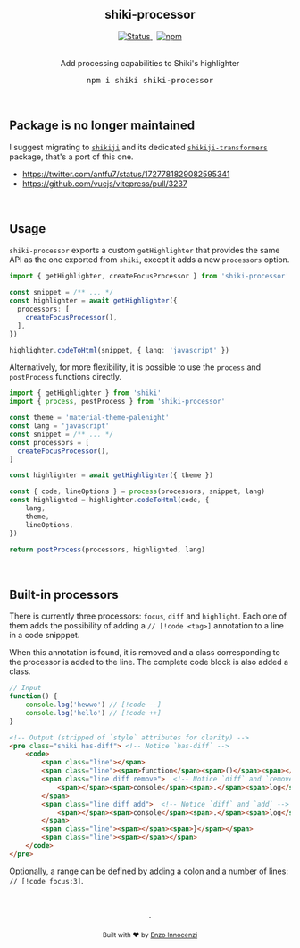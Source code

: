 <h2 align="center">shiki-processor</h2>

<p align="center">
  <a href="https://github.com/innocenzi/shiki-processor/actions?query=workflow%3Aci">
    <img alt="Status" src="https://github.com/innocenzi/shiki-processor/actions/workflows/ci.yml/badge.svg">
  </a>
  <span>&nbsp;</span>
  <a href="https://www.npmjs.com/package/shiki-processor">
    <img alt="npm" src="https://img.shields.io/npm/v/shiki-processor">
  </a>
  <br />
  <br />
  <p align="center">
    Add processing capabilities to Shiki's highlighter
  </p>
  <pre><div align="center">npm i shiki shiki-processor</div></pre>
</p>

&nbsp;

## Package is no longer maintained

I suggest migrating to [`shikiji`](https://github.com/antfu/shikiji) and its dedicated [`shikiji-transformers`](https://github.com/antfu/shikiji/tree/main/packages/shikiji-transformers) package, that's a port of this one.
- https://twitter.com/antfu7/status/1727781829082595341
- https://github.com/vuejs/vitepress/pull/3237


&nbsp;

## Usage

`shiki-processor` exports a custom `getHighlighter` that provides the same API as the one exported from `shiki`, except it adds a new `processors` option.

```ts
import { getHighlighter, createFocusProcessor } from 'shiki-processor'

const snippet = /** ... */
const highlighter = await getHighlighter({
  processors: [
    createFocusProcessor(),
  ],
})

highlighter.codeToHtml(snippet, { lang: 'javascript' })
```

Alternatively, for more flexibility, it is possible to use the `process` and `postProcess` functions directly.

```ts
import { getHighlighter } from 'shiki'
import { process, postProcess } from 'shiki-processor'

const theme = 'material-theme-palenight'
const lang = 'javascript'
const snippet = /** ... */
const processors = [
  createFocusProcessor(),
]

const highlighter = await getHighlighter({ theme })

const { code, lineOptions } = process(processors, snippet, lang)
const highlighted = highlighter.codeToHtml(code, {
	lang,
	theme,
	lineOptions,
})

return postProcess(processors, highlighted, lang)
```

&nbsp;

## Built-in processors

There is currently three processors: `focus`, `diff` and `highlight`. Each one of them adds the possibility of adding a `// [!code <tag>]` annotation to a line in a code snipppet.

When this annotation is found, it is removed and a class corresponding to the processor is added to the line. The complete code block is also added a class.

```ts
// Input
function() {
	console.log('hewwo') // [!code --]
	console.log('hello') // [!code ++]
}
```
```html
<!-- Output (stripped of `style` attributes for clarity) -->
<pre class="shiki has-diff"> <!-- Notice `has-diff` -->
	<code>
		<span class="line"></span>
		<span class="line"><span>function</span><span>()</span><span></span><span>{</span></span>
		<span class="line diff remove">  <!-- Notice `diff` and `remove` -->
			<span></span><span>console</span><span>.</span><span>log</span><span>(</span><span>&#39;</span><span>hewwo</span><span>&#39;</span><span>) </span>
		</span>
		<span class="line diff add">  <!-- Notice `diff` and `add` -->
			<span></span><span>console</span><span>.</span><span>log</span><span>(</span><span>&#39;</span><span>hello</span><span>&#39;</span><span>) </span>
		</span>
		<span class="line"><span></span><span>}</span></span>
		<span class="line"><span></span></span>
	</code>
</pre>
```

Optionally, a range can be defined by adding a colon and a number of lines: `// [!code focus:3]`.


<p align="center">
  <br />
  <br />
  ·
  <br />
  <br />
  <sub>Built with ❤︎ by <a href="https://twitter.com/enzoinnocenzi">Enzo Innocenzi</a>
</p>
